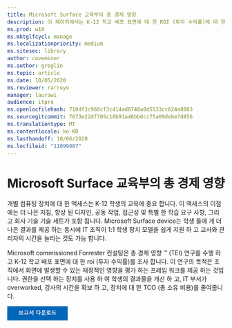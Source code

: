 ```yaml
---
title: Microsoft Surface 교육부의 총 경제 영향
description: 이 페이지에서는 K-12 학교 배포 표면에 대 한 ROI (투자 수익률)에 대 한 Forrester 컨설팅 연구의 다운로드 가능한 PDF를 제공 합니다.
ms.prod: w10
ms.mktglfcycl: manage
ms.localizationpriority: medium
ms.sitesec: library
author: coveminer
ms.author: greglin
ms.topic: article
ms.date: 10/05/2020
ms.reviewer: rarroyo
manager: laurawi
audience: itpro
ms.openlocfilehash: 710df3c960cf3c414ad8748a8d5533cc624a8883
ms.sourcegitcommit: 7673e22df705c10b91a46bb6cc75a09debe7d856
ms.translationtype: MT
ms.contentlocale: ko-KR
ms.lasthandoff: 10/06/2020
ms.locfileid: "11099887"
---
```

# Microsoft Surface 교육부의 총 경제 영향

개별 컴퓨팅 장치에 대 한 액세스는 K-12 학생의 교육에 중요 합니다. 이 액세스의 이점에는 더 나은 지침, 향상 된 디자인, 공동 작업, 접근성 및 특별 한 학습 요구 사항, 그리고 회사 기술 기술 세트가 포함 됩니다. Microsoft Surface device는 학생 들에 게 더 나은 결과를 제공 하는 동시에 IT 조직이 1:1 학생 장치 모델을 쉽게 지원 하 고 교사와 관리자의 시간을 늘리는 것도 가능 합니다.

Microsoft commissioned Forrester 컨설팅은 총 경제 영향 &trade; (TEI) 연구를 수행 하 고 K-12 학교 배포 표면에 대 한 roi (투자 수익률)를 조사 합니다. 이 연구의 목적은 조직에서 화면에 발생할 수 있는 재정적인 영향을 평가 하는 프레임 워크를 제공 하는 것입니다. 권한을 선택 하는 장치를 사용 하 여 학생의 결과물을 개선 하 고, IT 부서가 overworked, 강사의 시간을 확보 하 고, 장치에 대 한 TCO (총 소유 비용)를 줄여줍니다.

[![TMicrosoft Surface 교육부의 총 경제 영향](./images/download-report.png)](./media/forrester-tei-microsoft-surface-for-education.pdf)



